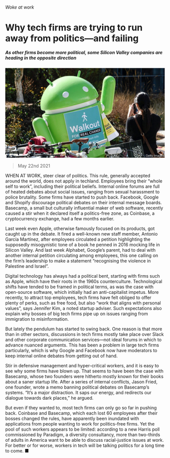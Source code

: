 ###### Woke at work

# Why tech firms are trying to run away from politics—and failing 

##### As other firms become more political, some Silicon Valley companies are heading in the opposite direction 

![image](images/20210522_usp511.jpg) 

> May 22nd 2021 

WHEN AT WORK, steer clear of politics. This rule, generally accepted around the world, does not apply in techland. Employees bring their “whole self to work”, including their political beliefs. Internal online forums are full of heated debates about social issues, ranging from sexual harassment to police brutality. Some firms have started to push back. Facebook, Google and Shopify discourage political debates on their internal message boards. Basecamp, a small but culturally influential maker of web software, recently caused a stir when it declared itself a politics-free zone, as Coinbase, a cryptocurrency exchange, had a few months earlier.

Last week even Apple, otherwise famously focused on its products, got caught up in the debate. It fired a well-known new staff member, Antonio García Martínez, after employees circulated a petition highlighting the supposedly misogynistic tone of a book he penned in 2016 mocking life in Silicon Valley. And last week Alphabet, Google’s parent, had to deal with another internal petition circulating among employees, this one calling on the firm’s leadership to make a statement “recognising the violence in Palestine and Israel”.


Digital technology has always had a political bent, starting with firms such as Apple, which have their roots in the 1960s counterculture. Technological shifts have tended to be framed in political terms, as was the case with open-source software, which initially had an anti-capitalist impetus. More recently, to attract top employees, tech firms have felt obliged to offer plenty of perks, such as free food, but also “work that aligns with personal values”, says Jennifer Kim, a noted startup adviser. Such expectations also explain why bosses of big tech firms pipe up on issues ranging from immigration to misinformation.

But lately the pendulum has started to swing back. One reason is that more than in other sectors, discussions in tech firms mostly take place over Slack and other corporate communication services—not ideal forums in which to advance nuanced arguments. This has been a problem in large tech firms particularly, which is why Google and Facebook now have moderators to keep internal online debates from getting out of hand.

Stir in defensive management and hyper-critical workers, and it is easy to see why some firms have blown up. That seems to have been the case with Basecamp, whose two founders were hitherto mostly known for their books about a saner startup life. After a series of internal conflicts, Jason Fried, one founder, wrote a memo banning political debates on Basecamp’s systems. “It’s a major distraction. It saps our energy, and redirects our dialogue towards dark places,” he argued.

But even if they wanted to, most tech firms can only go so far in pushing back. Coinbase and Basecamp, which each lost 60 employees after their bosses changed the rules, have apparently been inundated with applications from people wanting to work for politics-free firms. Yet the pool of such workers appears to be limited: according to a new Harris poll commissioned by Paradigm, a diversity consultancy, more than two-thirds of adults in America want to be able to discuss racial-justice issues at work. For better or for worse, workers in tech will be talking politics for a long time to come. ■

